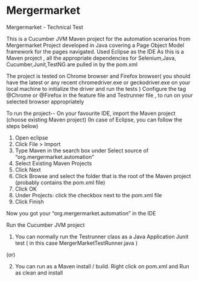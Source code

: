 # Mergermarket
Mergermarket - Technical Test

This is a Cucumber JVM Maven project for the automation scenarios from Mergermarket
Project developed in Java covering a Page Object Model framework for the pages navigated. Used Eclipse as the IDE
As this is a Maven project , all the appropriate dependencies for Selenium,Java, Cucumber,Junit,TestNG are pulled in by the pom.xml

The project is tested on Chrome browser and Firefox browser( you should have the latest or any recent chromedriver.exe or  geckodriver.exe on your local machine to initialize the driver and run the tests )
Configure the tag @Chrome or @Firefox in the feature file and Testrunner file , to run on your selected browser appropriately

To run the project--
On your favourite IDE, import the Maven project   (choose existing Maven project)
(In case of Eclipse, you can follow the steps below)

1.	Open eclipse
2.	Click File > Import
3.	Type Maven in the search box under Select source of  “org.mergermarket.automation”
4.	Select Existing Maven Projects
5.	Click Next
6.	Click Browse and select the folder that is the root of the Maven project (probably contains the pom.xml file)
7.	Click OK
8.	Under Projects: click the checkbox next to the pom.xml file
9.	Click Finish


Now you got your “org.mergermarket.automation” in the IDE

Run the Cucumber JVM project

1.	You can normally run the Testrunner class as a Java Application Junit test ( in this case MergerMarketTestRunner.java )

(or)

2.	You can run as a Maven install / build.
Right click on pom.xml and Run as clean and install


